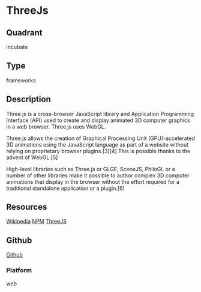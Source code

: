 # ThreeJs

## Quadrant
incubate

## Type
frameworks

## Description
Three.js is a cross-browser JavaScript library and Application Programming Interface (API) used to create and display animated 3D computer graphics in a web browser. Three.js uses WebGL.

Three.js allows the creation of Graphical Processing Unit (GPU)-accelerated 3D animations using the JavaScript language as part of a website without relying on proprietary browser plugins.[3][4] This is possible thanks to the advent of WebGL.[5]

High-level libraries such as Three.js or GLGE, SceneJS, PhiloGL or a number of other libraries make it possible to author complex 3D computer animations that display in the browser without the effort required for a traditional standalone application or a plugin.[6]

## Resources
[Wikipedia](https://en.wikipedia.org/wiki/Three.js)
[NPM](https://www.npmjs.com/package/three)
[ThreeJS](https://threejs.org/)


## Github
[Github](https://github.com/mrdoob/three.js/)

### Platform
web
